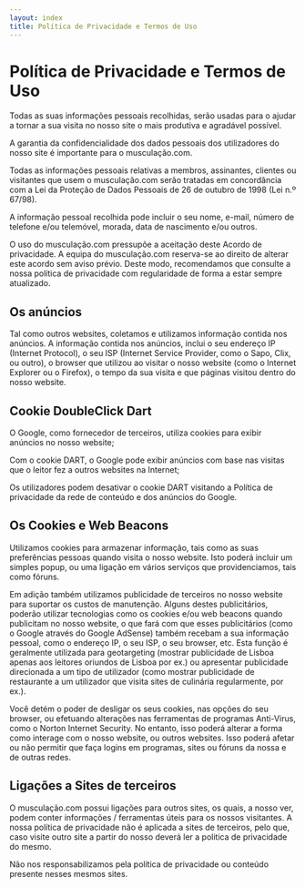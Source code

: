 ```yaml
---
layout: index
title: Política de Privacidade e Termos de Uso
---
```


# Política de Privacidade e Termos de Uso
Todas as suas informações pessoais recolhidas, serão usadas para o ajudar a tornar a sua visita no nosso site o mais produtiva e agradável possível.

A garantia da confidencialidade dos dados pessoais dos utilizadores do nosso site é importante para o musculação.com.

Todas as informações pessoais relativas a membros, assinantes, clientes ou visitantes que usem o musculação.com serão tratadas em concordância com a Lei da Proteção de Dados Pessoais de 26 de outubro de 1998 (Lei n.º 67/98).

A informação pessoal recolhida pode incluir o seu nome, e-mail, número de telefone e/ou telemóvel, morada, data de nascimento e/ou outros.

O uso do musculação.com pressupõe a aceitação deste Acordo de privacidade. A equipa do musculação.com reserva-se ao direito de alterar este acordo sem aviso prévio. Deste modo, recomendamos que consulte a nossa política de privacidade com regularidade de forma a estar sempre atualizado.

## Os anúncios
Tal como outros websites, coletamos e utilizamos informação contida nos anúncios. A informação contida nos anúncios, inclui o seu endereço IP (Internet Protocol), o seu ISP (Internet Service Provider, como o Sapo, Clix, ou outro), o browser que utilizou ao visitar o nosso website (como o Internet Explorer ou o Firefox), o tempo da sua visita e que páginas visitou dentro do nosso website.

## Cookie DoubleClick Dart
O Google, como fornecedor de terceiros, utiliza cookies para exibir anúncios no nosso website;

Com o cookie DART, o Google pode exibir anúncios com base nas visitas que o leitor fez a outros websites na Internet;

Os utilizadores podem desativar o cookie DART visitando a Política de privacidade da rede de conteúdo e dos anúncios do Google.

## Os Cookies e Web Beacons
Utilizamos cookies para armazenar informação, tais como as suas preferências pessoas quando visita o nosso website. Isto poderá incluir um simples popup, ou uma ligação em vários serviços que providenciamos, tais como fóruns.

Em adição também utilizamos publicidade de terceiros no nosso website para suportar os custos de manutenção. Alguns destes publicitários, poderão utilizar tecnologias como os cookies e/ou web beacons quando publicitam no nosso website, o que fará com que esses publicitários (como o Google através do Google AdSense) também recebam a sua informação pessoal, como o endereço IP, o seu ISP, o seu browser, etc. Esta função é geralmente utilizada para geotargeting (mostrar publicidade de Lisboa apenas aos leitores oriundos de Lisboa por ex.) ou apresentar publicidade direcionada a um tipo de utilizador (como mostrar publicidade de restaurante a um utilizador que visita sites de culinária regularmente, por ex.).

Você detém o poder de desligar os seus cookies, nas opções do seu browser, ou efetuando alterações nas ferramentas de programas Anti-Virus, como o Norton Internet Security. No entanto, isso poderá alterar a forma como interage com o nosso website, ou outros websites. Isso poderá afetar ou não permitir que faça logins em programas, sites ou fóruns da nossa e de outras redes.

## Ligações a Sites de terceiros
O musculação.com possui ligações para outros sites, os quais, a nosso ver, podem conter informações / ferramentas úteis para os nossos visitantes. A nossa política de privacidade não é aplicada a sites de terceiros, pelo que, caso visite outro site a partir do nosso deverá ler a politica de privacidade do mesmo.

Não nos responsabilizamos pela política de privacidade ou conteúdo presente nesses mesmos sites.